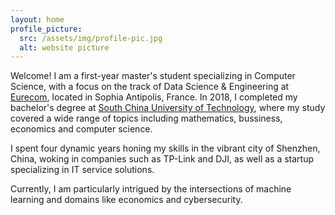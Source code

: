 ```yaml
---
layout: home
profile_picture:
  src: /assets/img/profile-pic.jpg
  alt: website picture
---
```


<p>
  Welcome! I am a first-year master's student specializing in Computer Science, with a focus on the track of Data Science & Engineering at <a href="https://www.eurecom.fr/">Eurecom</a>, located in Sophia Antipolis, France. In 2018, I completed my bachelor's degree at <a href="https://www.scut.edu.cn/en/">South China University of Technology</a>, where my study covered a wide range of topics including mathematics, bussiness, economics and computer science. 
</p>

<p>
  I spent four dynamic years honing my skills in the vibrant city of Shenzhen, China, woking in companies such as TP-Link and DJI, as well as a startup specializing in IT service solutions. 
</p>

<p>
  Currently, I am particularly intrigued by the intersections of machine learning and domains like economics and cybersecurity.
</p>
